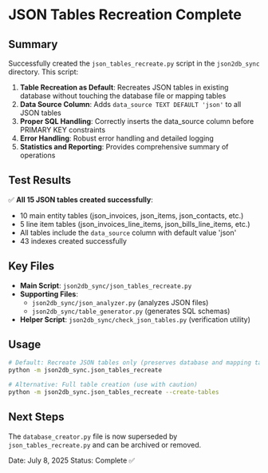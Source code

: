 # JSON Tables Recreation Complete

## Summary

Successfully created the `json_tables_recreate.py` script in the `json2db_sync` directory. This script:

1. **Table Recreation as Default**: Recreates JSON tables in existing database without touching the database file or mapping tables
2. **Data Source Column**: Adds `data_source TEXT DEFAULT 'json'` to all JSON tables
3. **Proper SQL Handling**: Correctly inserts the data_source column before PRIMARY KEY constraints
4. **Error Handling**: Robust error handling and detailed logging
5. **Statistics and Reporting**: Provides comprehensive summary of operations

## Test Results

✅ **All 15 JSON tables created successfully**:
- 10 main entity tables (json_invoices, json_items, json_contacts, etc.)
- 5 line item tables (json_invoices_line_items, json_bills_line_items, etc.)
- All tables include the `data_source` column with default value 'json'
- 43 indexes created successfully

## Key Files

- **Main Script**: `json2db_sync/json_tables_recreate.py`
- **Supporting Files**: 
  - `json2db_sync/json_analyzer.py` (analyzes JSON files)
  - `json2db_sync/table_generator.py` (generates SQL schemas)
- **Helper Script**: `json2db_sync/check_json_tables.py` (verification utility)

## Usage

```bash
# Default: Recreate JSON tables only (preserves database and mapping tables)
python -m json2db_sync.json_tables_recreate

# Alternative: Full table creation (use with caution)
python -m json2db_sync.json_tables_recreate --create-tables
```

## Next Steps

The `database_creator.py` file is now superseded by `json_tables_recreate.py` and can be archived or removed.

Date: July 8, 2025
Status: Complete ✅
